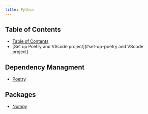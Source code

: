 ```yaml
---
title: Python
---
```


## Table of Contents

- [Table of Contents](#table-of-contents)
- [Set up Poetry and VScode project](#set-up-poetry and VScode project)

## Dependency Managment

- [Poetry](python/poetry)

## Packages

- [Numpy](python/numpy)
